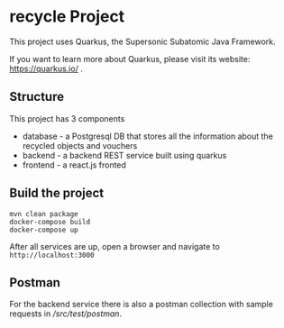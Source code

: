 # recycle Project

This project uses Quarkus, the Supersonic Subatomic Java Framework.

If you want to learn more about Quarkus, please visit its website: https://quarkus.io/ .

## Structure
This project has 3 components
 - database - a Postgresql DB that stores all the information about the recycled objects and vouchers
 - backend - a backend REST service built using quarkus
 - frontend - a react.js fronted

## Build the project
```
mvn clean package
docker-compose build
docker-compose up
```
After all services are up, open a browser and navigate to ```http://localhost:3000```

## Postman
For the backend service there is also a postman collection with sample requests in */src/test/postman*.
